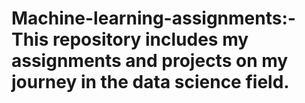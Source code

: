 # Machine-learning-assignments:- This repository includes my assignments and projects on my journey in the data science field.
